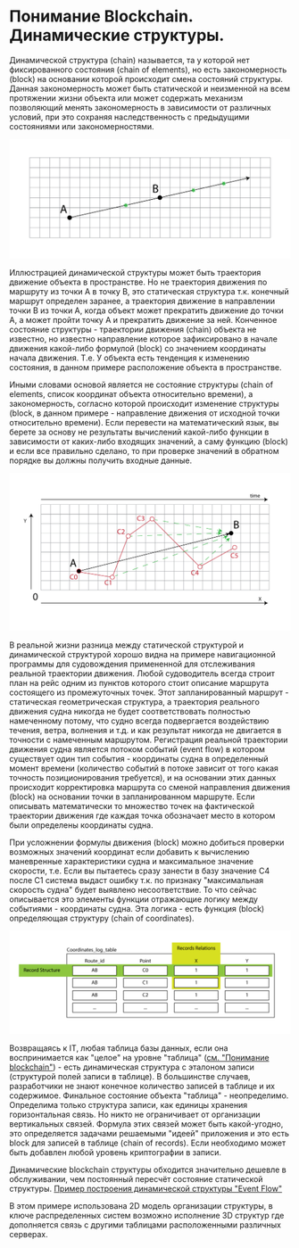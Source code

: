 # Понимание Blockchain. Динамические структуры.

Динамической структура (chain) называется, та у которой нет фиксированного состояния (chain of elements), но есть закономерность (block) на основании которой происходит смена состояний структуры. Данная закономерность может быть статической и неизменной на всем протяжении жизни объекта или может содержать механизм позволяющий менять закономерность в зависимости от различных условий, при это сохраняя наследственность с предыдущими состояниями или закономерностями.

![](https://raw.githubusercontent.com/ArboreusSystems/arboreus_articles/master/blockchain/understanding_blockchain_dynamical_structures/illustrations/arb_illustartions_blockchain_019.png)

Иллюстрацией динамической структуры может быть траектория движение объекта в пространстве. Но не траектория движения по маршруту из точки А в точку В, это статическая структура т.к. конечный маршрут определен заранее, а траектория движение в направлении точки В из точки А, когда объект может прекратить движение до точки А, а может пройти точку А и прекратить движение за ней. Конченное состояние структуры - траектории движения (chain) объекта не известно, но известно направление которое зафиксировано в начале движения какой-либо формулой (block) со значением координаты начала движения. Т.е. У объекта есть тенденция к изменению состояния, в данном примере расположение объекта в пространстве.

Иными словами основой является не состояние структуры (chain of elements, список координат объекта относительно времени), а закономерность, согласно которой происходит изменение структуры (block, в данном примере - направление движения от исходной точки относительно времени). Если перевести на математический язык, вы берете за основу не результаты вычислений какой-либо функции в зависимости от каких-либо входящих значений, а саму функцию (block) и если все правильно сделано, то при проверке значений в обратном порядке вы должны получить входные данные. 

![](https://raw.githubusercontent.com/ArboreusSystems/arboreus_articles/master/blockchain/understanding_blockchain_dynamical_structures/illustrations/arb_illustartions_blockchain_020.png)

В реальной жизни разница между статической структурой и динамической структурой хорошо видна на примере навигационной программы для судовождения примененной для отслеживания реальной траектории движения. Любой судоводитель всегда строит план на рейс одним из пунктов которого стоит описание маршрута состоящего из промежуточных точек. Этот запланированный маршрут - статическая геометрическая структура, а траектория реального движения судна никогда не будет соответствовать полностью намеченному потому, что судно всегда подвергается воздействию течения, ветра, волнения и т.д. и как результат никогда не двигается в точности с намеченным маршрутом. Регистрация реальной траектории движения судна является потоком событий (event flow) в котором существует один тип события - координаты судна в определенный момент времени (количество событий в потоке зависит от того какая точность позиционирования требуется), и на основании этих данных происходит корректировка маршрута со сменой направления движения (block) на основании точки в запланированном маршруте. Если описывать математически то множество точек на фактической траектории движения где каждая точка обозначает место в котором были определены координаты судна.

При усложнении формулы движения (block) можно добиться проверки возможных значений координат если добавить к вычислению маневренные характеристики судна и максимальное значение скорости, т.е. Если вы пытаетесь сразу занести в базу значение С4 после С1 система выдаст ошибку т.к. по признаку "максимальная скорость судна" будет выявлено несоответствие. То что сейчас описывается это элементы функции отражающие логику между событиями - координаты судна. Эта логика - есть функция (block) определяющая структуру (chain of coordinates).

![](https://raw.githubusercontent.com/ArboreusSystems/arboreus_articles/master/blockchain/understanding_blockchain_dynamical_structures/illustrations/arb_illustartions_blockchain_021.png)

Возвращаясь к IT, любая таблица базы данных, если она воспринимается как "целое" на уровне "таблица" ([см. "Понимание blockchain"](https://github.com/ArboreusSystems/arboreus_articles/blob/master/blockchain/understanding_blockchain/rus.understanding_blockchain.md)) - есть динамическая структура с эталоном записи (структурой полей записи в таблице). В большинстве случаев, разработчики не знают конечное количество записей в таблице и их содержимое. Финальное состояние объекта "таблица" - неопределимо. Определима только структура записи, как единицы хранения горизонтальная связь. Но никто не ограничивает от организации вертикальных связей. Формула этих связей может быть какой-угодно, это определяется задачами решаемыми "идеей" приложения и это есть block для записей в таблице (chain of records). Если необходимо может быть добавлен любой уровень криптографии в записи.

Динамические blockchain структуры обходится значительно дешевле в обслуживании, чем постоянный пересчёт состояние статической структуры. [Пример построения динамической структуры "Event Flow"](https://github.com/ArboreusSystems/arboreus_articles/blob/master/blockchain/bc_example_event_flow/rus.bce_events_flow.md)

В этом примере использована 2D модель организации структуры, в ключе распределенных систем возможно исполнение 3D структур где дополняется связь с другими таблицами расположенными различных серверах.